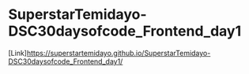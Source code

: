 # SuperstarTemidayo-DSC30daysofcode_Frontend_day1
[Link]https://superstartemidayo.github.io/SuperstarTemidayo-DSC30daysofcode_Frontend_day1/
